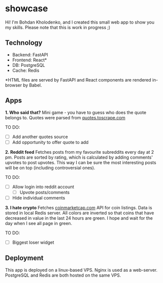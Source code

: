 # showcase

Hi! I'm Bohdan Kholodenko, and I created this small web app to show you my skills. Please note that this is work in progress ;)


## Technology

 - Backend: FastAPI
 - Frontend: React*
 - DB: PostgreSQL
 - Cache: Redis

*HTML files are served by FastAPI and React components are rendered in-browser by Babel.


## Apps

**1. Who said that?**
	Mini game - you have to guess who does the quote belongs to. 
	Quotes were parsed from [quotes.toscrape.com](https://quotes.toscrape.com/)

TO DO:
- [ ] Add another quotes source
- [ ] Add opportunity to offer quote to add
    
**2. Reddit feed**
	Fetches posts from my favourite subreddits every day at 2 pm. 
	Posts are sorted by rating, which is calculated by adding comments' upvotes to post upvotes. This way I can be sure the most interesting posts will be on top (including controversial ones).
	
TO DO:
- [ ] Allow login into reddit account
	- [ ] Upvote posts/comments
- [ ] Hide individual comments

**3. I hate crypto**
	Fetches [coinmarketcap.com](https://coinmarketcap.com/) API for coin listings. Data is stored in local Redis server.
	All colors are inverted so that coins that have decreased in value in the last 24 hours are green. I hope and wait for the day when I see all page in green.
		
TO DO:
- [ ] Biggest loser widget

## Deployment
This app is deployed on a linux-based VPS. Nginx is used as a web-server. PostgreSQL and Redis are both hosted on the same VPS.
